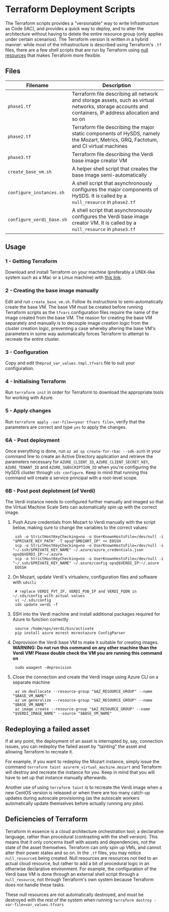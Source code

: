 # Terraform Deployment Scripts

The Terraform scripts provides a "versionable" way to write Infrastructure as Code (IAC), and provides a quick way to deploy, and to alter the architecture without having to delete the entire resource group (only applies under certain scenarios). The Terraform version is written in a hybrid manner: while most of the infrastructure is described using Terraform's `.tf` files, there are a few shell scripts that are run by Terraform using [null resources](https://www.terraform.io/docs/provisioners/null_resource.html) that makes Terraform more flexible.

## Files

| Filename | Description |
|----------------------------|---------------------------------------------------------------------------------------------------------------------------------------------------------------------------------------|
| `phase1.tf` | Terraform file describing all network and storage assets, such as virtual networks, storage accounts and containers, IP address allocation and so on |
| `phase2.tf` | Terraform file describing the major static components of HySDS, namely the Mozart, Metrics, GRQ, Factotum, and CI virtual machines |
| `phase3.tf` | Terraform file describing the Verdi base image creator VM |
| `create_base_vm.sh` | A helper shell script that creates the base image semi-automatically |
| `configure_instances.sh` | A shell script that asynchronously configures the major components of HySDS. It is called by a `null_resource` in `phase2.tf` |
| `configure_verdi_base.sh` | A shell script that asynchronously configures the Verdi base image creator VM. It is called by a `null_resource` in `phase3.tf` |

## Usage

### 1 - Getting Terraform

Download and install Terraform on your machine (preferably a UNIX-like system such as a Mac or a Linux machine) with [this link](https://www.terraform.io/downloads.html).

### 2 - Creating the base image manually

Edit and run `create_base_vm.sh`. Follow its instructions to semi-automatically create the base VM. The base VM must be created before running Terraform scripts as the `tfvars` configuration files require the name of the image created from the base VM. The reason for creating the base VM separately and manually is to decouple image creation logic from the  cluster creation logic, preventing a case whereby altering the base VM's parameters in some way automatically forces Terraform to attempt to recreate the entire cluster.

### 3 - Configuration

Copy and edit the`prod_var_values.tmpl.tfvars` file to suit your configuration.

### 4 - Initialising Terraform

Run `terraform init` in order for Terraform to download the appropriate tools for working with Azure.

### 5 - Apply changes

Run `terraform apply -var-file=<your tfvars file>`, verify that the parameters are correct and type `yes` to apply the changes.

### 6A - Post deployment

Once everything is done, run `az ad sp create-for-rbac --sdk-auth` in your command line to create an Active Directory application and retrieve the parameters necessary for `AZURE_CLIENT_ID`, `AZURE_CLIENT_SECRET_KEY`, `AZURE_TENANT_ID` and `AZURE_SUBSCRIPTION_ID` when you're configuring the HySDS cluster through `sds configure`. Keep in mind that running this command will create a service principal with a root-level scope.

### 6B - Post post deplotment (of Verdi)

The Verdi instance needs to configured further manually and imaged so that the Virtual Machine Scale Sets can automatically spin up with the correct image.

1. Push Azure credentials from Mozart to Verdi manually with the script below, making sure to change the variables to the correct values:

        ssh -o StrictHostKeyChecking=no -o UserKnownHostsFile=/dev/null -i "$PRIVATE_KEY_PATH" -T ops@"$MOZART_IP" << EOSSH
        scp -o StrictHostKeyChecking=no -o UserKnownHostsFile=/dev/null -i "~/.ssh/$PRIVATE_KEY_NAME" ~/.azure/azure_credentials.json ops@$VERDI_IP:~/.azure
        scp -o StrictHostKeyChecking=no -o UserKnownHostsFile=/dev/null -i "~/.ssh/$PRIVATE_KEY_NAME" ~/.azure/config ops@$VERDI_IP:~/.azure
        EOSSH

2. On Mozart, update Verdi's virtualenv, configuration files and software with `sdscli`

        # replace VERDI_PVT_IP, VERDI_PUB_IP and VERDI_FQDN in ~/.sds/config with actual values
        vi ~/.sds/config
        sds update verdi -f

3. SSH into the Verdi machine and install additional packages required for Azure to function correctly

        source /home/ops/verdi/bin/activate
        pip install azure msrest msrestazure ConfigParser

4. Deprovision the Verdi base VM to make it suitable for creating images. **WARNING: Do not run this command on any other machine than the Verdi VM! Please double check the VM you are running this command on**

        sudo waagent -deprovision

5. Close the connection and create the Verdi image using Azure CLI on a separate machine

        az vm deallocate --resource-group "$AZ_RESOURCE_GROUP" --name "$BASE_VM_NAME"
        az vm generalize --resource-group "$AZ_RESOURCE_GROUP" --name "$BASE_VM_NAME"
        az image create --resource-group "$AZ_RESOURCE_GROUP" --name "$VERDI_IMAGE_NAME" --source "$BASE_VM_NAME"

## Redeploying a failed asset

If at any point, the deployment of an asset is interrupted by, say, connection issues, you can redeploy the failed asset by "tainting" the asset and allowing Terraform to recreate it.

For example, if you want to redeploy the Mozart instance, simply issue the command `terraform taint azurerm_virtual_machine.mozart` and Terraform will destroy and recreate the instance for you. Keep in mind that you will have to set up that instance manually afterwards.

Another use of using `terraform taint` is to recreate the Verdi image when a new CentOS version is released or when there are too many catch-up updates during autoscale provisioning (as the autoscale workers automatically update themselves before actually running any jobs).

## Deficiencies of Terraform

Terraform in essence is a cloud architecture orchestration tool; a declarative language, rather than procedural (contrasting with the shell version). This means that it only concerns itself with assets and dependencies, not the state of the asset themselves. Terraform can only spin up VMs, and cannot alter their power states and so on. In the `.tf` files, you may notice `null_resource`s being created. Null resources are resources not tied to an actual cloud resource, but rather to add a bit of procedural logic in an otherwise declarative environment. For example, the configuration of the Verdi base VM is done through an external shell script through a `null_resource`, not through Terraform's own system because Terraform does not handle these tasks.

These null resources are not automatically destroyed, and must be destroyed with the rest of the system when running `terraform destroy -var-file=var_values.tfvars`
